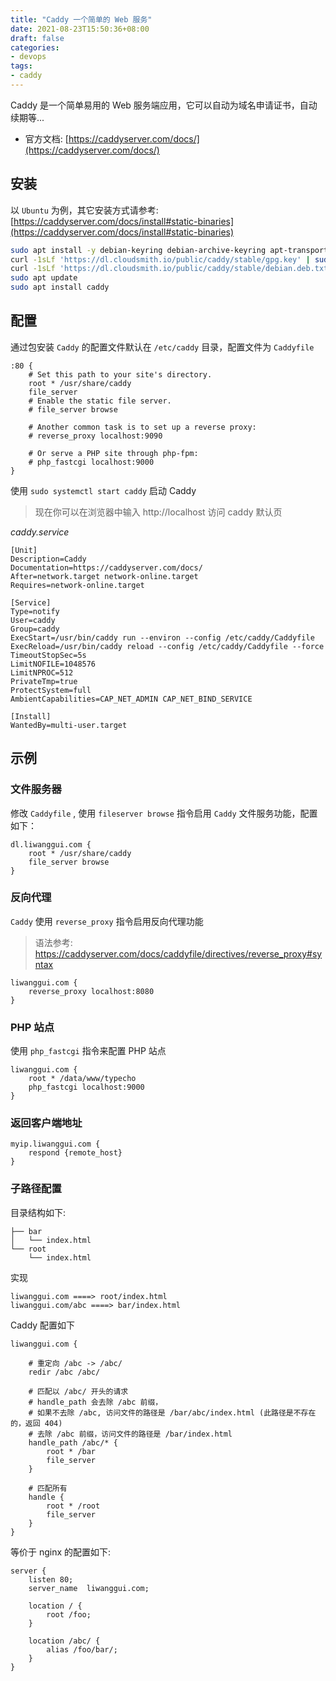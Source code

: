 ```yaml
---
title: "Caddy 一个简单的 Web 服务"
date: 2021-08-23T15:50:36+08:00
draft: false
categories: 
- devops
tags:
- caddy
---
```


Caddy 是一个简单易用的 Web 服务端应用，它可以自动为域名申请证书，自动续期等...

- 官方文档: [https://caddyserver.com/docs/](https://caddyserver.com/docs/)

## 安装

以 `Ubuntu` 为例，其它安装方式请参考: [https://caddyserver.com/docs/install#static-binaries](https://caddyserver.com/docs/install#static-binaries)

```bash
sudo apt install -y debian-keyring debian-archive-keyring apt-transport-https
curl -1sLf 'https://dl.cloudsmith.io/public/caddy/stable/gpg.key' | sudo tee /etc/apt/trusted.gpg.d/caddy-stable.asc
curl -1sLf 'https://dl.cloudsmith.io/public/caddy/stable/debian.deb.txt' | sudo tee /etc/apt/sources.list.d/caddy-stable.list
sudo apt update
sudo apt install caddy
```

## 配置

通过包安装 `Caddy` 的配置文件默认在 `/etc/caddy` 目录，配置文件为 `Caddyfile`

```caddyfile
:80 {
	# Set this path to your site's directory.
	root * /usr/share/caddy
	file_server
	# Enable the static file server.
	# file_server browse

	# Another common task is to set up a reverse proxy:
	# reverse_proxy localhost:9090

	# Or serve a PHP site through php-fpm:
	# php_fastcgi localhost:9000
}
```

使用 `sudo systemctl start caddy` 启动 Caddy 

> 现在你可以在浏览器中输入 http://localhost 访问 caddy 默认页


*caddy.service*

```
[Unit]
Description=Caddy
Documentation=https://caddyserver.com/docs/
After=network.target network-online.target
Requires=network-online.target

[Service]
Type=notify
User=caddy
Group=caddy
ExecStart=/usr/bin/caddy run --environ --config /etc/caddy/Caddyfile
ExecReload=/usr/bin/caddy reload --config /etc/caddy/Caddyfile --force
TimeoutStopSec=5s
LimitNOFILE=1048576
LimitNPROC=512
PrivateTmp=true
ProtectSystem=full
AmbientCapabilities=CAP_NET_ADMIN CAP_NET_BIND_SERVICE

[Install]
WantedBy=multi-user.target
```

## 示例

### 文件服务器

修改 `Caddyfile` , 使用 `fileserver browse` 指令启用 `Caddy` 文件服务功能，配置如下：

```
dl.liwanggui.com {
	root * /usr/share/caddy
	file_server browse
}
```

### 反向代理 

`Caddy` 使用 `reverse_proxy` 指令启用反向代理功能

> 语法参考: https://caddyserver.com/docs/caddyfile/directives/reverse_proxy#syntax

```
liwanggui.com {
	reverse_proxy localhost:8080
}
```

### PHP 站点

使用 `php_fastcgi` 指令来配置 PHP 站点

```
liwanggui.com {
    root * /data/www/typecho
    php_fastcgi localhost:9000
}
```

### 返回客户端地址

```
myip.liwanggui.com {
    respond {remote_host}
}
```

### 子路径配置

目录结构如下:

```
├── bar
│   └── index.html
└── root
    └── index.html
```

实现

```
liwanggui.com ====> root/index.html
liwanggui.com/abc ====> bar/index.html
```

Caddy 配置如下

```
liwanggui.com {

	# 重定向 /abc -> /abc/
    redir /abc /abc/  

	# 匹配以 /abc/ 开头的请求
	# handle_path 会去除 /abc 前缀，
	# 如果不去除 /abc, 访问文件的路径是 /bar/abc/index.html (此路径是不存在的，返回 404)
	# 去除 /abc 前缀，访问文件的路径是 /bar/index.html 
    handle_path /abc/* {
        root * /bar
        file_server
    }

	# 匹配所有
    handle {
        root * /root
        file_server
    }
}
```

等价于 nginx 的配置如下:

```
server {
	listen 80;
	server_name  liwanggui.com;

	location / {
		root /foo;
	}

	location /abc/ {
		alias /foo/bar/;
	}
}   
```